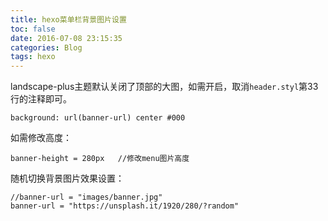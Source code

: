 ```yaml
---
title: hexo菜单栏背景图片设置
toc: false
date: 2016-07-08 23:15:35
categories: Blog
tags: hexo
---
```


landscape-plus主题默认关闭了顶部的大图，如需开启，取消`header.styl`第33行的注释即可。

```styl themes/landscape-plus/source/css/_partial/header.styl
background: url(banner-url) center #000
```

如需修改高度：
``` styl hexo\themes\landscape-plus\source\css\_variables.styl
banner-height = 280px   //修改menu图片高度
```

随机切换背景图片效果设置：
``` styl hexo\themes\landscape-plus\source\css\_variables.styl
//banner-url = "images/banner.jpg"
banner-url = "https://unsplash.it/1920/280/?random"
```
